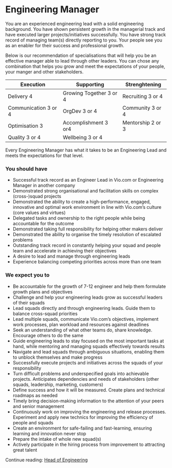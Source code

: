 # Engineering Manager

You are an experienced engineering lead with a solid engineering background. You have shown persistent growth in the managerial track and have executed larger projects/initiatives successfully. You have strong track record of managing team(s) directly reporting to you. Your people see you as an enabler for their success and professional growth.

Below is our recommendation of specialisations that will help you be an effective manager able to lead through other leaders. You can chose any combination that helps you grow and meet the expectations of your people, your manger and other stakeholders.

| Execution | Supporting | Strenghtening |
| --- | --- | --- |
| Delivery 4 | Growing Together 3 or 4 | Recruiting 3 or 4 |
| Communication 3 or 4 | OrgDev 3 or 4 | Community 3 or 4 |
| Optimisation 3 | Accomplishment 3 or4 | Mentorship 2 or 3 |
| Quality 3 or 4 | Wellbeing 3 or 4 |

Every Engineering Manager has what it takes to be an Engineering Lead and meets the expectations for that level.

### You should have

- Successful track record as an Engineer Lead in Vio.com or Engineering Manager in another company
- Demonstrated strong organisational and facilitation skills on complex (cross-)squad projects
- Demonstrated the ability to create a high-performance, engaged, innovative and optimal work environment in line with Vio.com’s culture (core values and virtues)
- Delegated tasks and ownership to the right people while being accountable for the outcome
- Demonstrated taking full responsibility for helping other makers deliver
- Demonstrated the ability to organise the timely resolution of escalated problems
- Outstanding track record in constantly helping your squad and people learn and accelerate in achieving their objectives
- A desire to lead and manage through engineering leads
- Experience balancing competing priorities across more than one team

### We expect you to

- Be accountable for the growth of 7-12 engineer and help them formulate growth plans and objectives
- Challenge and help your engineering leads grow as successful leaders of their squads
- Lead squads directly and through engineering leads. Guide them to balance cross-squad priorities
- Lead multiple squads, communicate Vio.com’s objectives, implement work processes, plan workload and resources against deadlines
- Seek an understanding of what other teams do, share knowledge. Encourage others to do the same
- Guide engineering leads to stay focused on the most important tasks at hand, while mentoring and managing squads effectively towards results
- Navigate and lead squads through ambiguous situations, enabling them to unblock themselves and make progress
- Successfully execute projects and initiatives across the squads of your responsibility
- Turn difficult problems and underspecified goals into achievable projects. Anticipates dependencies and needs of stakeholders (other squads, leadership, marketing, customers)
- Define success and how it will be measured. Create plans and technical roadmaps as needed
- Timely bring decision-making information to the attention of your peers and senior management
- Continuously work on improving the engineering and release processes. Experiment and apply new technics for improving the efficiency of people and squads
- Create an environment for safe-failing and fast-learning, ensuring learning and innovation never stop
- Prepare the intake of whole new squad(s)
- Actively participate in the hiring process from improvement to attracting great talent

Continue reading: [Head of Engineering](head_of_engineering.md)
